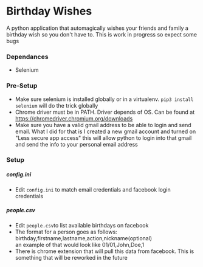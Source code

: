 # Birthday Wishes
A python application that automagically wishes your friends and family a birthday wish so you don't have to. This is work in progress so expect some bugs
### Dependances
- Selenium
### Pre-Setup
- Make sure selenium is installed globally or in a virtualenv. `pip3 install selenium` will do the trick globally
- Chrome driver must be in PATH. Driver depends of OS. Can be found at https://chromedriver.chromium.org/downloads
- Make sure you have a valid gmail address to be able to login and send email. What I did for that is I created a new gmail account and turned on
"Less secure app access" this will allow python to login into that gmail and send the info to your personal email address
### Setup
##### config.ini
- Edit `config.ini` to match email credentials and facebook login credentials
##### people.csv
- Edit `people.csv`to list available birthdays on facebook
- The format for a person goes as follows:
birthday,firstname,lastname,action,nickname(optional)<br/>
an example of that would look like
01/01,John,Doe,1
- There is chrome extension that will pull this data from facebook. This is something that will be reworked in the future
